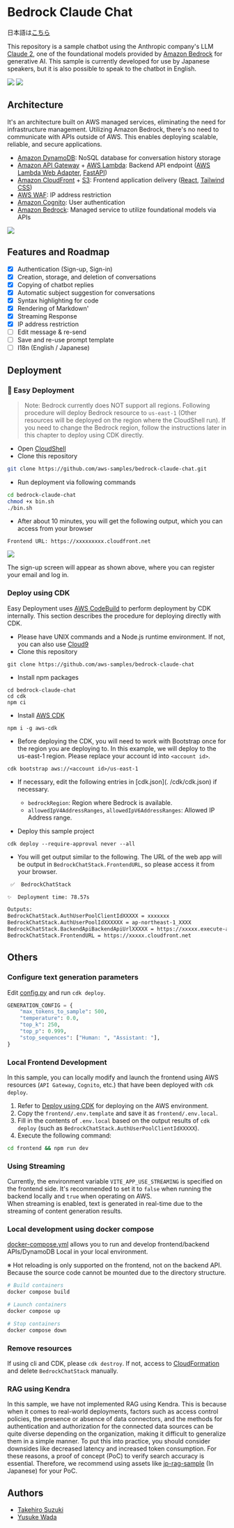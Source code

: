 # Bedrock Claude Chat

日本語は[こちら](./docs/README_ja.md)

This repository is a sample chatbot using the Anthropic company's LLM [Claude 2](https://www.anthropic.com/index/claude-2), one of the foundational models provided by [Amazon Bedrock](https://aws.amazon.com/bedrock/) for generative AI. This sample is currently developed for use by Japanese speakers, but it is also possible to speak to the chatbot in English.

![](./docs/imgs/demo_en.png)
![](./docs/imgs/demo2.gif)

## Architecture

It's an architecture built on AWS managed services, eliminating the need for infrastructure management. Utilizing Amazon Bedrock, there's no need to communicate with APIs outside of AWS. This enables deploying scalable, reliable, and secure applications.

- [Amazon DynamoDB](https://aws.amazon.com/dynamodb/): NoSQL database for conversation history storage
- [Amazon API Gateway](https://aws.amazon.com/api-gateway/) + [AWS Lambda](https://aws.amazon.com/lambda/): Backend API endpoint ([AWS Lambda Web Adapter](https://github.com/awslabs/aws-lambda-web-adapter), [FastAPI](https://fastapi.tiangolo.com/))
- [Amazon CloudFront](https://aws.amazon.com/cloudfront/) + [S3](https://aws.amazon.com/s3/): Frontend application delivery ([React](https://react.dev/), [Tailwind CSS](https://tailwindcss.com/))
- [AWS WAF](https://aws.amazon.com/waf/): IP address restriction
- [Amazon Cognito](https://aws.amazon.com/cognito/): User authentication
- [Amazon Bedrock](https://aws.amazon.com/bedrock/): Managed service to utilize foundational models via APIs

![](docs/imgs/arch.png)

## Features and Roadmap

- [x] Authentication (Sign-up, Sign-in)
- [x] Creation, storage, and deletion of conversations
- [x] Copying of chatbot replies
- [x] Automatic subject suggestion for conversations
- [x] Syntax highlighting for code
- [x] Rendering of Markdown'
- [x] Streaming Response
- [x] IP address restriction
- [ ] Edit message & re-send
- [ ] Save and re-use prompt template
- [ ] I18n (English / Japanese)

## Deployment

### 🚀 Easy Deployment

> Note: Bedrock currently does NOT support all regions. Following procedure will deploy Bedrock resource to `us-east-1` (Other resources will be deployed on the region where the CloudShell run). If you need to change the Bedrock region, follow the instructions later in this chapter to deploy using CDK directly.

- Open [CloudShell](https://console.aws.amazon.com/cloudshell/home)
- Clone this repository

```sh
git clone https://github.com/aws-samples/bedrock-claude-chat.git
```

- Run deployment via following commands

```sh
cd bedrock-claude-chat
chmod +x bin.sh
./bin.sh
```

- After about 10 minutes, you will get the following output, which you can access from your browser

```
Frontend URL: https://xxxxxxxxx.cloudfront.net
```

![](./docs/imgs/signin.png)

The sign-up screen will appear as shown above, where you can register your email and log in.

### Deploy using CDK

Easy Deployment uses [AWS CodeBuild](https://aws.amazon.com/codebuild/) to perform deployment by CDK internally. This section describes the procedure for deploying directly with CDK.

- Please have UNIX commands and a Node.js runtime environment. If not, you can also use [Cloud9](https://github.com/aws-samples/cloud9-setup-for-prototyping)
- Clone this repository

```
git clone https://github.com/aws-samples/bedrock-claude-chat
```

- Install npm packages

```
cd bedrock-claude-chat
cd cdk
npm ci
```

- Install [AWS CDK](https://aws.amazon.com/cdk/)

```
npm i -g aws-cdk
```

- Before deploying the CDK, you will need to work with Bootstrap once for the region you are deploying to. In this example, we will deploy to the us-east-1 region. Please replace your account id into `<account id>`.

```
cdk bootstrap aws://<account id>/us-east-1
```

- If necessary, edit the following entries in [cdk.json](. /cdk/cdk.json) if necessary.

  - `bedrockRegion`: Region where Bedrock is available.
  - `allowedIpV4AddressRanges`, `allowedIpV6AddressRanges`: Allowed IP Address range.

- Deploy this sample project

```
cdk deploy --require-approval never --all
```

- You will get output similar to the following. The URL of the web app will be output in `BedrockChatStack.FrontendURL`, so please access it from your browser.

```sh
 ✅  BedrockChatStack

✨  Deployment time: 78.57s

Outputs:
BedrockChatStack.AuthUserPoolClientIdXXXXX = xxxxxxx
BedrockChatStack.AuthUserPoolIdXXXXXX = ap-northeast-1_XXXX
BedrockChatStack.BackendApiBackendApiUrlXXXXX = https://xxxxx.execute-api.ap-northeast-1.amazonaws.com
BedrockChatStack.FrontendURL = https://xxxxx.cloudfront.net
```

## Others

### Configure text generation parameters

Edit [config.py](./backend/common/config.py) and run `cdk deploy`.

```py
GENERATION_CONFIG = {
    "max_tokens_to_sample": 500,
    "temperature": 0.0,
    "top_k": 250,
    "top_p": 0.999,
    "stop_sequences": ["Human: ", "Assistant: "],
}
```


### Local Frontend Development

In this sample, you can locally modify and launch the frontend using AWS resources (`API Gateway`, `Cognito`, etc.) that have been deployed with `cdk deploy`.

1. Refer to [Deploy using CDK](#deploy-using-cdk) for deploying on the AWS environment.
2. Copy the `frontend/.env.template` and save it as `frontend/.env.local`.
3. Fill in the contents of `.env.local` based on the output results of `cdk deploy` (such as `BedrockChatStack.AuthUserPoolClientIdXXXXX`).
4. Execute the following command:

```zsh
cd frontend && npm run dev
```

### Using Streaming

Currently, the environment variable `VITE_APP_USE_STREAMING` is specified on the frontend side. It's recommended to set it to `false` when running the backend locally and `true` when operating on AWS.  
When streaming is enabled, text is generated in real-time due to the streaming of content generation results.

### Local development using docker compose

[docker-compose.yml](./docker-compose.yml) allows you to run and develop frontend/backend APIs/DynamoDB Local in your local environment.

※ Hot reloading is only supported on the frontend, not on the backend API. Because the source code cannot be mounted due to the directory structure.

```bash
# Build containers
docker compose build

# Launch containers
docker compose up

# Stop containers
docker compose down
```

### Remove resources

If using cli and CDK, please `cdk destroy`. If not, access to [CloudFormation](https://console.aws.amazon.com/cloudformation/home) and delete `BedrockChatStack` manually.

### RAG using Kendra

In this sample, we have not implemented RAG using Kendra. This is because when it comes to real-world deployments, factors such as access control policies, the presence or absence of data connectors, and the methods for authentication and authorization for the connected data sources can be quite diverse depending on the organization, making it difficult to generalize them in a simple manner. To put this into practice, you should consider downsides like decreased latency and increased token consumption. For these reasons, a proof of concept (PoC) to verify search accuracy is essential. Therefore, we recommend using assets like [jp-rag-sample](https://github.com/aws-samples/jp-rag-sample) (In Japanese) for your PoC.

## Authors

- [Takehiro Suzuki](https://github.com/statefb)
- [Yusuke Wada](https://github.com/wadabee)
